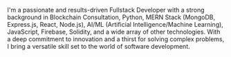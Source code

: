 I'm a passionate and results-driven Fullstack Developer with a strong background in Blockchain Consultation, Python, MERN Stack (MongoDB, Express.js, React, Node.js), AI/ML (Artificial Intelligence/Machine Learning), JavaScript, Firebase, Solidity, and a wide array of other technologies. With a deep commitment to innovation and a thirst for solving complex problems, I bring a versatile skill set to the world of software development.

